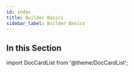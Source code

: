 ```yaml
---
id: index
title: Builder Basics
sidebar_label: Builder Basics
---
```


## In this Section

import DocCardList from '@theme/DocCardList';

<DocCardList />
